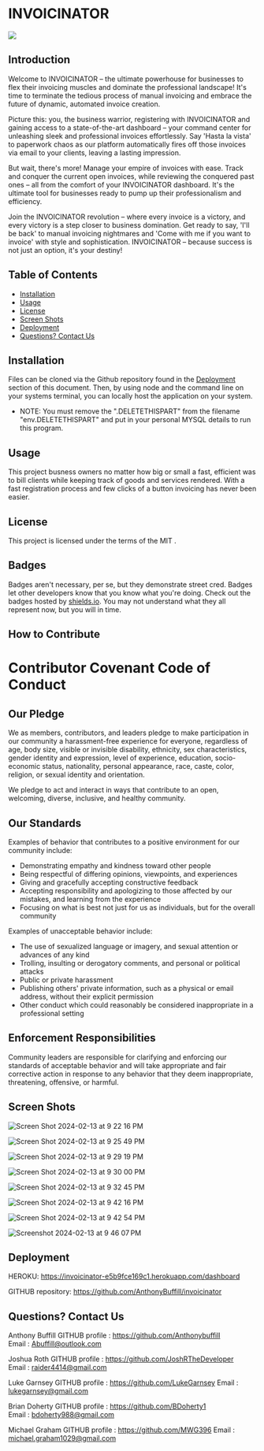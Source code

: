 # INVOICINATOR
 ![](https://img.shields.io/badge/javascript-MIT-blue)

 
## Introduction
   
  Welcome to INVOICINATOR – the ultimate powerhouse for businesses to flex their invoicing muscles and dominate the professional landscape! It's time to terminate the tedious process of manual invoicing and embrace the future of dynamic, automated invoice creation.

Picture this: you, the business warrior, registering with INVOICINATOR and gaining access to a state-of-the-art dashboard – your command center for unleashing sleek and professional invoices effortlessly. Say 'Hasta la vista' to paperwork chaos as our platform automatically fires off those invoices via email to your clients, leaving a lasting impression.

But wait, there's more! Manage your empire of invoices with ease. Track and conquer the current open invoices, while reviewing the conquered past ones – all from the comfort of your INVOICINATOR dashboard. It's the ultimate tool for businesses ready to pump up their professionalism and efficiency.

Join the INVOICINATOR revolution – where every invoice is a victory, and every victory is a step closer to business domination. Get ready to say, 'I'll be back' to manual invoicing nightmares and 'Come with me if you want to invoice' with style and sophistication. INVOICINATOR – because success is not just an option, it's your destiny!

## Table of Contents 

- [Installation](#installation)
- [Usage](#usage)
- [License](#license)
- [Screen Shots](#screen-shots)
- [Deployment](#deployment)
- [Questions? Contact Us](#questions-contact-us)


## Installation

  Files can be cloned via the Github repository found in the [Deployment](#deployment) section of this document. Then, by using node and the command line on your systems terminal, you can locally host the application on your system.
  * NOTE:  You must remove the ".DELETETHISPART" from the filename "env.DELETETHISPART" and put in your personal MYSQL details to run this program.



## Usage

This project busness owners no matter how big or small a fast, efficient was to bill clients while keeping track of goods and services rendered.  With a fast registration process and few clicks of a button invoicing has never been easier.

## License

This project is licensed under the terms of the MIT .



## Badges

Badges aren't necessary, per se, but they demonstrate street cred. Badges let other developers know that you know what you're doing. Check out the badges hosted by [shields.io](https://shields.io/). You may not understand what they all represent now, but you will in time.

## How to Contribute

# Contributor Covenant Code of Conduct

## Our Pledge

We as members, contributors, and leaders pledge to make participation in our
community a harassment-free experience for everyone, regardless of age, body
size, visible or invisible disability, ethnicity, sex characteristics, gender
identity and expression, level of experience, education, socio-economic status,
nationality, personal appearance, race, caste, color, religion, or sexual
identity and orientation.

We pledge to act and interact in ways that contribute to an open, welcoming,
diverse, inclusive, and healthy community.

## Our Standards

Examples of behavior that contributes to a positive environment for our
community include:

* Demonstrating empathy and kindness toward other people
* Being respectful of differing opinions, viewpoints, and experiences
* Giving and gracefully accepting constructive feedback
* Accepting responsibility and apologizing to those affected by our mistakes,
  and learning from the experience
* Focusing on what is best not just for us as individuals, but for the overall
  community

Examples of unacceptable behavior include:

* The use of sexualized language or imagery, and sexual attention or advances of
  any kind
* Trolling, insulting or derogatory comments, and personal or political attacks
* Public or private harassment
* Publishing others' private information, such as a physical or email address,
  without their explicit permission
* Other conduct which could reasonably be considered inappropriate in a
  professional setting

## Enforcement Responsibilities

Community leaders are responsible for clarifying and enforcing our standards of
acceptable behavior and will take appropriate and fair corrective action in
response to any behavior that they deem inappropriate, threatening, offensive,
or harmful.

## Screen Shots

![Screen Shot 2024-02-13 at 9 22 16 PM](https://github.com/AnthonyBuffill/invoicinator/assets/153314977/a9f014b5-544a-4cd4-ba44-c4be3799804a)


![Screen Shot 2024-02-13 at 9 25 49 PM](https://github.com/AnthonyBuffill/invoicinator/assets/153314977/0e76e74a-8099-402f-9745-15263d38c394)

![Screen Shot 2024-02-13 at 9 29 19 PM](https://github.com/AnthonyBuffill/invoicinator/assets/153314977/d9c351e7-bed3-40f4-96e4-36173426e90b)

![Screen Shot 2024-02-13 at 9 30 00 PM](https://github.com/AnthonyBuffill/invoicinator/assets/153314977/6cbb818b-5b83-41cb-af10-ed3447986024)

![Screen Shot 2024-02-13 at 9 32 45 PM](https://github.com/AnthonyBuffill/invoicinator/assets/153314977/69a8b963-d2e1-4323-88be-fac6a5007b66)

![Screen Shot 2024-02-13 at 9 42 16 PM](https://github.com/AnthonyBuffill/invoicinator/assets/153314977/51d1ffa4-4ee3-43ed-97fa-445cde523f06)

![Screen Shot 2024-02-13 at 9 42 54 PM](https://github.com/AnthonyBuffill/invoicinator/assets/153314977/99553504-9ccb-4643-a440-b388d9f0956c)

![Screenshot 2024-02-13 at 9 46 07 PM](https://github.com/AnthonyBuffill/invoicinator/assets/153314977/76c469d4-cc66-4ed4-a0fb-76326d204d21)






## Deployment

HEROKU: https://invoicinator-e5b9fce169c1.herokuapp.com/dashboard

GITHUB repository: https://github.com/AnthonyBuffill/invoicinator

## Questions? Contact Us

Anthony Buffill
GITHUB profile : https://github.com/Anthonybuffill  
Email : Abuffill@outlook.com

Joshua Roth
GITHUB profile : https://github.com/JoshRTheDeveloper  
Email : raider4414@gmail.com

Luke Garnsey
GITHUB profile : https://github.com/LukeGarnsey 
Email : lukegarnsey@gmail.com

Brian Doherty
GITHUB profile : https://github.com/BDoherty1  
Email : bdoherty988@gmail.com

Michael Graham
GITHUB profile : https://github.com/MWG396 
Email : michael.graham1029@gmail.com















